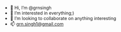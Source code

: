 - 👋 Hi, I’m @grnsingh
- 👀 I’m interested in everything;)
- 💞️ I’m looking to collaborate on anything interesting
- 📫 grn.singh1@gmail.com

<!---
grnsingh/grnsingh is a ✨ special ✨ repository because its `README.md` (this file) appears on your GitHub profile.
You can click the Preview link to take a look at your changes.
--->
